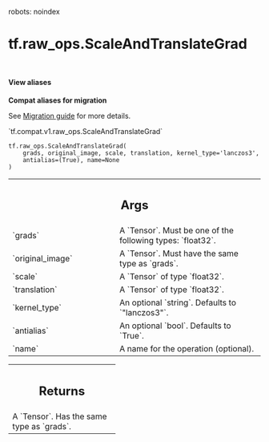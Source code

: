 robots: noindex

# tf.raw_ops.ScaleAndTranslateGrad

<!-- Insert buttons and diff -->

<table class="tfo-notebook-buttons tfo-api nocontent" align="left">

</table>





<section class="expandable">
  <h4 class="showalways">View aliases</h4>
  <p>
<b>Compat aliases for migration</b>
<p>See
<a href="https://www.tensorflow.org/guide/migrate">Migration guide</a> for
more details.</p>
<p>`tf.compat.v1.raw_ops.ScaleAndTranslateGrad`</p>
</p>
</section>

<pre class="devsite-click-to-copy prettyprint lang-py tfo-signature-link">
<code>tf.raw_ops.ScaleAndTranslateGrad(
    grads, original_image, scale, translation, kernel_type='lanczos3',
    antialias=(True), name=None
)
</code></pre>



<!-- Placeholder for "Used in" -->


<!-- Tabular view -->
 <table class="responsive fixed orange">
<colgroup><col width="214px"><col></colgroup>
<tr><th colspan="2"><h2 class="add-link">Args</h2></th></tr>

<tr>
<td>
`grads`
</td>
<td>
A `Tensor`. Must be one of the following types: `float32`.
</td>
</tr><tr>
<td>
`original_image`
</td>
<td>
A `Tensor`. Must have the same type as `grads`.
</td>
</tr><tr>
<td>
`scale`
</td>
<td>
A `Tensor` of type `float32`.
</td>
</tr><tr>
<td>
`translation`
</td>
<td>
A `Tensor` of type `float32`.
</td>
</tr><tr>
<td>
`kernel_type`
</td>
<td>
An optional `string`. Defaults to `"lanczos3"`.
</td>
</tr><tr>
<td>
`antialias`
</td>
<td>
An optional `bool`. Defaults to `True`.
</td>
</tr><tr>
<td>
`name`
</td>
<td>
A name for the operation (optional).
</td>
</tr>
</table>



<!-- Tabular view -->
 <table class="responsive fixed orange">
<colgroup><col width="214px"><col></colgroup>
<tr><th colspan="2"><h2 class="add-link">Returns</h2></th></tr>
<tr class="alt">
<td colspan="2">
A `Tensor`. Has the same type as `grads`.
</td>
</tr>

</table>

